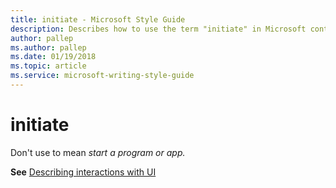 ```yaml
---
title: initiate - Microsoft Style Guide
description: Describes how to use the term "initiate" in Microsoft content.
author: pallep
ms.author: pallep
ms.date: 01/19/2018
ms.topic: article
ms.service: microsoft-writing-style-guide
---
```


# initiate

Don't use to mean *start a program or app.* 

**See** [Describing interactions with UI](~/procedures-instructions/describing-interactions-with-ui.md)
